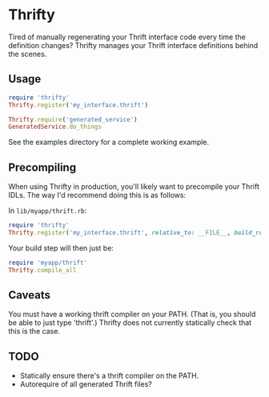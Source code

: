 # Thrifty

Tired of manually regenerating your Thrift interface code every time
the definition changes? Thrifty manages your Thrift interface
definitions behind the scenes.

## Usage

```ruby
require 'thrifty'
Thrifty.register('my_interface.thrift')

Thrifty.require('generated_service')
GeneratedService.do_things
```

See the examples directory for a complete working example.

## Precompiling

When using Thrifty in production, you'll likely want to precompile
your Thrift IDLs. The way I'd recommend doing this is as follows:

In `lib/myapp/thrift.rb`:

```ruby
require 'thrifty'
Thrifty.register('my_interface.thrift', relative_to: __FILE__, build_root: 'build')
```

Your build step will then just be:

```ruby
require 'myapp/thrift'
Thrifty.compile_all
```

## Caveats

You must have a working thrift compiler on your PATH. (That is, you
should be able to just type 'thrift'.) Thrifty does not currently
statically check that this is the case.

## TODO

- Statically ensure there's a thrift compiler on the PATH.
- Autorequire of all generated Thrift files?
